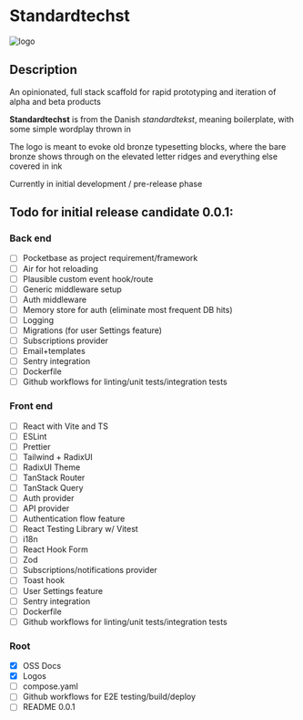 # Standardtechst
![logo](https://github.com/user-attachments/assets/8c46a448-c22c-4fb0-a17e-52bbd1d46ef5)

## Description
An opinionated, full stack scaffold for rapid prototyping and iteration of alpha and beta products

**Standardtechst** is from the Danish *standardtekst*, meaning boilerplate, with some simple wordplay thrown in

The logo is meant to evoke old bronze typesetting blocks, where the bare bronze shows through on the elevated letter ridges and everything else covered in ink

Currently in initial development / pre-release phase

## Todo for initial release candidate 0.0.1:

### Back end
- [ ] Pocketbase as project requirement/framework
- [ ] Air for hot reloading
- [ ] Plausible custom event hook/route
- [ ] Generic middleware setup
- [ ] Auth middleware
- [ ] Memory store for auth (eliminate most frequent DB hits)
- [ ] Logging
- [ ] Migrations (for user Settings feature)
- [ ] Subscriptions provider
- [ ] Email+templates
- [ ] Sentry integration
- [ ] Dockerfile
- [ ] Github workflows for linting/unit tests/integration tests

### Front end
- [ ] React with Vite and TS
- [ ] ESLint
- [ ] Prettier
- [ ] Tailwind + RadixUI
- [ ] RadixUI Theme 
- [ ] TanStack Router
- [ ] TanStack Query
- [ ] Auth provider
- [ ] API provider
- [ ] Authentication flow feature
- [ ] React Testing Library w/ Vitest
- [ ] i18n
- [ ] React Hook Form 
- [ ] Zod
- [ ] Subscriptions/notifications provider
- [ ] Toast hook
- [ ] User Settings feature
- [ ] Sentry integration
- [ ] Dockerfile
- [ ] Github workflows for linting/unit tests/integration tests

### Root
- [x] OSS Docs
- [x] Logos
- [ ] compose.yaml
- [ ] Github workflows for E2E testing/build/deploy
- [ ] README 0.0.1
